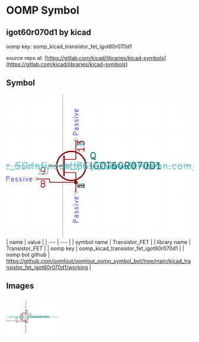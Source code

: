 # OOMP Symbol  
## igot60r070d1  by kicad  
  
oomp key: oomp_kicad_transistor_fet_igot60r070d1  
  
source repo at: [https://gitlab.com/kicad/libraries/kicad-symbols](https://gitlab.com/kicad/libraries/kicad-symbols)  
## Symbol  
  
[![working.png](working_600.png)](working.png)  
| name | value | 
| --- | --- | 
| symbol name | Transistor_FET | 
| library name | Transistor_FET | 
| oomp key | oomp_kicad_transistor_fet_igot60r070d1 | 
| oomp bot github | https://github.com/oomlout/oomlout_oomp_symbol_bot/tree/main/kicad_transistor_fet_igot60r070d1/working | 
## Images  
  
[![working.png](working_140.png)](working.png)  
